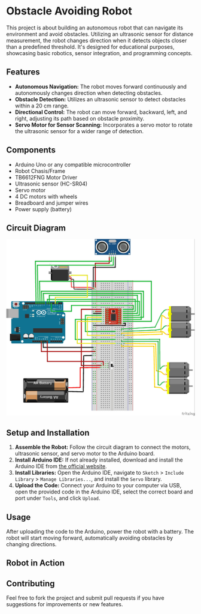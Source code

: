 # Obstacle Avoiding Robot

This project is about building an autonomous robot that can navigate its environment and avoid obstacles. Utilizing an ultrasonic sensor for distance measurement, the robot changes direction when it detects objects closer than a predefined threshold. It's designed for educational purposes, showcasing basic robotics, sensor integration, and programming concepts.

## Features

- **Autonomous Navigation:** The robot moves forward continuously and autonomously changes direction when detecting obstacles.
- **Obstacle Detection:** Utilizes an ultrasonic sensor to detect obstacles within a 20 cm range.
- **Directional Control:** The robot can move forward, backward, left, and right, adjusting its path based on obstacle proximity.
- **Servo Motor for Sensor Scanning:** Incorporates a servo motor to rotate the ultrasonic sensor for a wider range of detection.

## Components

- Arduino Uno or any compatible microcontroller
- Robot Chasis/Frame
- TB6612FNG Motor Driver
- Ultrasonic sensor (HC-SR04)
- Servo motor
- 4 DC motors with wheels
- Breadboard and jumper wires
- Power supply (battery)

## Circuit Diagram

![Obstacle Avoiding Robot](assets/Circuitdiagram.jpg "Circuit Diagram")

## Setup and Installation

1. **Assemble the Robot:** Follow the circuit diagram to connect the motors, ultrasonic sensor, and servo motor to the Arduino board.
2. **Install Arduino IDE:** If not already installed, download and install the Arduino IDE from [the official website](https://www.arduino.cc/en/software).
3. **Install Libraries:** Open the Arduino IDE, navigate to `Sketch` > `Include Library` > `Manage Libraries...`, and install the `Servo` library.
4. **Upload the Code:** Connect your Arduino to your computer via USB, open the provided code in the Arduino IDE, select the correct board and port under `Tools`, and click `Upload`.

## Usage

After uploading the code to the Arduino, power the robot with a battery. The robot will start moving forward, automatically avoiding obstacles by changing directions.

## Robot in Action


## Contributing

Feel free to fork the project and submit pull requests if you have suggestions for improvements or new features.

